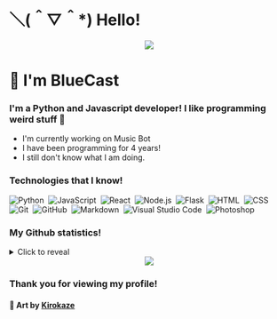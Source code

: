 # ＼(＾▽＾*) Hello!
<div align="center"><img src="https://cdn.discordapp.com/attachments/859335247547990026/882593696934154240/cool_background_thing_lol.gif"></div>

# 👋 I'm BlueCast

### I'm a Python and Javascript developer! I like programming weird stuff 👀

- I'm currently working on Music Bot
- I have been programming for 4 years!
- I still don't know what I am doing.

### Technologies that I know!

![Python](https://img.shields.io/badge/-Python-05122A?style=for-the-badge&logo=python)&nbsp;
![JavaScript](https://img.shields.io/badge/-JavaScript-05122A?style=for-the-badge&logo=javascript)&nbsp;
![React](https://img.shields.io/badge/-React-05122A?style=for-the-badge&logo=react)&nbsp;
![Node.js](https://img.shields.io/badge/-Node.js-05122A?style=for-the-badge&logo=node.js)&nbsp;
![Flask](https://img.shields.io/badge/-Flask-05122A?style=for-the-badge&logo=flask)&nbsp;
![HTML](https://img.shields.io/badge/-HTML-05122A?style=for-the-badge&logo=HTML5)&nbsp;
![CSS](https://img.shields.io/badge/-CSS-05122A?style=for-the-badge&logo=CSS3&logoColor=1572B6)&nbsp;
![Git](https://img.shields.io/badge/-Git-05122A?style=for-the-badge&logo=git)&nbsp;
![GitHub](https://img.shields.io/badge/-GitHub-05122A?style=for-the-badge&logo=github)&nbsp;
![Markdown](https://img.shields.io/badge/-Markdown-05122A?style=for-the-badge&logo=markdown)&nbsp;
![Visual Studio Code](https://img.shields.io/badge/-Visual%20Studio%20Code-05122A?style=for-the-badge&logo=visual-studio-code&logoColor=007ACC)&nbsp;
![Photoshop](https://img.shields.io/badge/-Photoshop-05122A?style=for-the-badge&logo=adobe-photoshop)&nbsp;

### My Github statistics!

<details>
  <summary>Click to reveal</summary>
  <div>
    <br>
    <img src="https://github-readme-stats.vercel.app/api?username=BlueCast13&show_icons=true&theme=radical&count_private=true&include_all_commits=true">
    <img src="https://github-readme-streak-stats.herokuapp.com/?user=BlueCast13&theme=radical">
    <img src="https://github-readme-stats.vercel.app/api/top-langs/?username=BlueCast13&theme=radical">
  </div>
</details>

<div align="center"><img src="https://64.media.tumblr.com/38cd9e723b8bdcf65925a60e410e4f7a/5fcb5661aa614db4-2b/s640x960/bc1cbe76fb8d74f228580ebc03ff147917cc2102.gifv"></div>

### Thank you for viewing my profile!

#### 🎨 Art by **[Kirokaze](https://kirokazepixel.tumblr.com/)**
